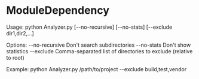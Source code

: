 # ModuleDependency

Usage: python Analyzer.py <directory> [--no-recursive] [--no-stats] [--exclude dir1,dir2,...]

Options:
  --no-recursive    Don't search subdirectories
  --no-stats        Don't show statistics
  --exclude         Comma-separated list of directories to exclude (relative to root)

Example:
  python Analyzer.py /path/to/project --exclude build,test,vendor
